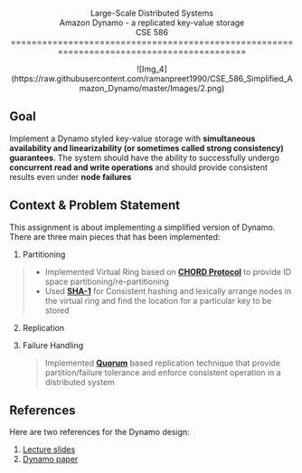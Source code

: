 <p align="center">Large-Scale Distributed Systems</br>Amazon Dynamo - a replicated key-value storage</br>CSE 586
==========================================================================================
<p align="center">![Img_4](https://raw.githubusercontent.com/ramanpreet1990/CSE_586_Simplified_Amazon_Dynamo/master/Images/2.png)

Goal
------
Implement a Dynamo styled key-value storage with **simultaneous availability and linearizability (or sometimes called strong consistency) guarantees**. The system should have the ability to successfully undergo **concurrent read and write operations** and should provide consistent results even under **node failures**

Context & Problem Statement
-------------------------------------------
This assignment is about implementing a simplified version of Dynamo. There are three main pieces that has been implemented:

1. Partitioning 
> - Implemented Virtual Ring based on [**CHORD Protocol**](https://en.wikipedia.org/wiki/Chord_(peer-to-peer)) to provide ID space partitioning/re-partitioning
> - Used [**SHA-1**](https://en.wikipedia.org/wiki/SHA-1) for Consistent hashing and lexically arrange nodes in the virtual ring and find the location for a particular key to be stored

2. Replication
3. Failure Handling

	> Implemented [**Quorum**](https://en.wikipedia.org/wiki/Quorum_(distributed_computing)) based replication technique that provide partition/failure tolerance and enforce consistent operation in a distributed system


References
---------------
Here are two references for the Dynamo design:</br>
1. [Lecture slides](http://www.cse.buffalo.edu/~stevko/courses/cse486/spring16/lectures/26-dynamo.pdf)    
2. [Dynamo paper](http://www.allthingsdistributed.com/files/amazon-dynamo-sosp2007.pdf)

